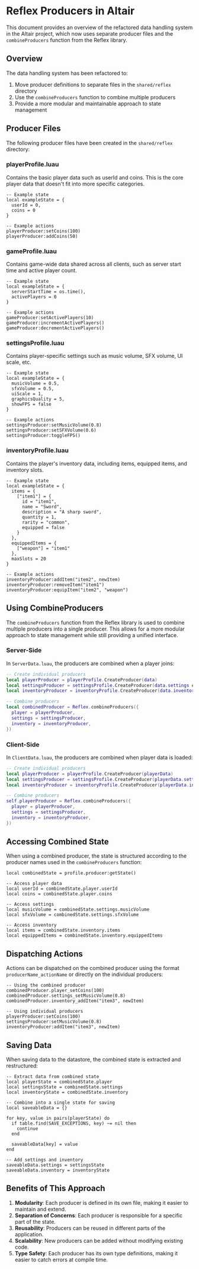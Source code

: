 # Reflex Producers in Altair

This document provides an overview of the refactored data handling system in the Altair project, which now uses separate producer files and the `combineProducers` function from the Reflex library.

## Overview

The data handling system has been refactored to:

1. Move producer definitions to separate files in the `shared/reflex` directory
2. Use the `combineProducers` function to combine multiple producers
3. Provide a more modular and maintainable approach to state management

## Producer Files

The following producer files have been created in the `shared/reflex` directory:

### playerProfile.luau

Contains the basic player data such as userId and coins. This is the core player data that doesn't fit into more specific categories.

```luau
-- Example state
local exampleState = {
  userId = 0,
  coins = 0
}

-- Example actions
playerProducer:setCoins(100)
playerProducer:addCoins(50)
```

### gameProfile.luau

Contains game-wide data shared across all clients, such as server start time and active player count.

```luau
-- Example state
local exampleState = {
  serverStartTime = os.time(),
  activePlayers = 0
}

-- Example actions
gameProducer:setActivePlayers(10)
gameProducer:incrementActivePlayers()
gameProducer:decrementActivePlayers()
```

### settingsProfile.luau

Contains player-specific settings such as music volume, SFX volume, UI scale, etc.

```luau
-- Example state
local exampleState = {
  musicVolume = 0.5,
  sfxVolume = 0.5,
  uiScale = 1,
  graphicsQuality = 5,
  showFPS = false
}

-- Example actions
settingsProducer:setMusicVolume(0.8)
settingsProducer:setSFXVolume(0.6)
settingsProducer:toggleFPS()
```

### inventoryProfile.luau

Contains the player's inventory data, including items, equipped items, and inventory slots.

```luau
-- Example state
local exampleState = {
  items = {
    ["item1"] = {
      id = "item1",
      name = "Sword",
      description = "A sharp sword",
      quantity = 1,
      rarity = "common",
      equipped = false
    }
  },
  equippedItems = {
    ["weapon"] = "item1"
  },
  maxSlots = 20
}

-- Example actions
inventoryProducer:addItem("item2", newItem)
inventoryProducer:removeItem("item1")
inventoryProducer:equipItem("item2", "weapon")
```

## Using CombineProducers

The `combineProducers` function from the Reflex library is used to combine multiple producers into a single producer. This allows for a more modular approach to state management while still providing a unified interface.

### Server-Side

In `ServerData.luau`, the producers are combined when a player joins:

```lua
-- Create individual producers
local playerProducer = playerProfile.CreateProducer(data)
local settingsProducer = settingsProfile.CreateProducer(data.settings or settingsProfile.DEFAULT_STATE)
local inventoryProducer = inventoryProfile.CreateProducer(data.inventory or inventoryProfile.DEFAULT_STATE)

-- Combine producers
local combinedProducer = Reflex.combineProducers({
  player = playerProducer,
  settings = settingsProducer,
  inventory = inventoryProducer,
})
```

### Client-Side

In `ClientData.luau`, the producers are combined when player data is loaded:

```lua
-- Create individual producers
local playerProducer = playerProfile.CreateProducer(playerData)
local settingsProducer = settingsProfile.CreateProducer(playerData.settings or settingsProfile.DEFAULT_STATE)
local inventoryProducer = inventoryProfile.CreateProducer(playerData.inventory or inventoryProfile.DEFAULT_STATE)

-- Combine producers
self.playerProducer = Reflex.combineProducers({
  player = playerProducer,
  settings = settingsProducer,
  inventory = inventoryProducer,
})
```

## Accessing Combined State

When using a combined producer, the state is structured according to the producer names used in the `combineProducers` function:

```luau
local combinedState = profile.producer:getState()

-- Access player data
local userId = combinedState.player.userId
local coins = combinedState.player.coins

-- Access settings
local musicVolume = combinedState.settings.musicVolume
local sfxVolume = combinedState.settings.sfxVolume

-- Access inventory
local items = combinedState.inventory.items
local equippedItems = combinedState.inventory.equippedItems
```

## Dispatching Actions

Actions can be dispatched on the combined producer using the format `producerName_actionName` or directly on the individual producers:

```luau
-- Using the combined producer
combinedProducer.player_setCoins(100)
combinedProducer.settings_setMusicVolume(0.8)
combinedProducer.inventory_addItem("item3", newItem)

-- Using individual producers
playerProducer:setCoins(100)
settingsProducer:setMusicVolume(0.8)
inventoryProducer:addItem("item3", newItem)
```

## Saving Data

When saving data to the datastore, the combined state is extracted and restructured:

```luau
-- Extract data from combined state
local playerState = combinedState.player
local settingsState = combinedState.settings
local inventoryState = combinedState.inventory

-- Combine into a single state for saving
local saveableData = {}

for key, value in pairs(playerState) do
  if table.find(SAVE_EXCEPTIONS, key) ~= nil then
    continue
  end

  saveableData[key] = value
end

-- Add settings and inventory
saveableData.settings = settingsState
saveableData.inventory = inventoryState
```

## Benefits of This Approach

1. **Modularity**: Each producer is defined in its own file, making it easier to maintain and extend.
2. **Separation of Concerns**: Each producer is responsible for a specific part of the state.
3. **Reusability**: Producers can be reused in different parts of the application.
4. **Scalability**: New producers can be added without modifying existing code.
5. **Type Safety**: Each producer has its own type definitions, making it easier to catch errors at compile time.
